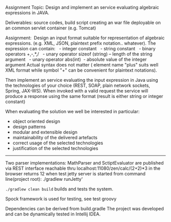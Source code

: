 Assignment Topic: Design and implement an service evaluating algebraic expressions in JAVA.

Deliverables: source codes, build script creating an war file deployable on an common servlet container (e.g. Tomcat)

Assignment:  Design an input format suitable for representation of algebraic expressions. (e.g. XML, JSON, plaintext prefix notation.. whatever).
The expression can contain:
  - integer constant
  - string constant
  - binary operators +,-,*,/
  - unary operator sizeof (string) – length of the string argument
  - unary operator abs(int)  - absolute value of the integer argument
Actual syntax does not matter ( element name "plus" suits well XML format while symbol "+" can be convenient for plaintext notations).

Then implement an service evaluating the input expression in Java using the technologies of your choice (REST, SOAP, plain network sockets, Spring, JAX-WS).
When invoked with a valid request the service will produce a response using the same format (result is either string or integer constant)

When evaluating the solution we well be interested in particular:
- object oriented design
- design patterns
- modular and extensible design
- maintainability of the delivered artefacts
- correct usage of the selected technologies
- justification of the selected technologies

---                            
Two parser implementations: MathParser and SctiptEvaluator
are published via REST interface reachable
thru  localhost:11080/zen/calc/(2+2)*3 in the browser returns 12
when test jetty server is started
from command line(project root): ./gradlew runJetty'

`./gradlew clean build` builds and tests the system.

Spock framework is used for testing, see test groovy

Dependencies can be derived from build.gradle
The project was developed and can be dynamically tested in Intellij IDEA.

